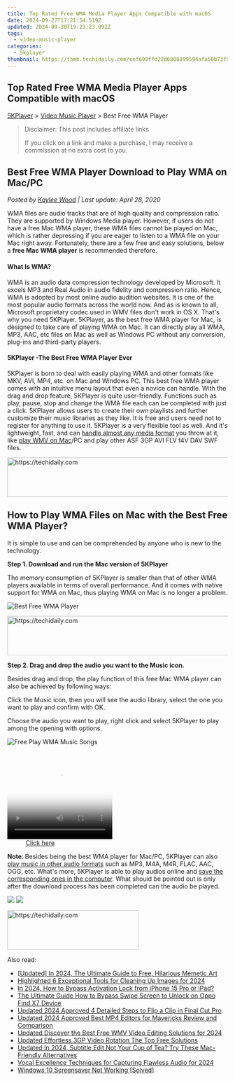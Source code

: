 ```yaml
---
title: Top Rated Free WMA Media Player Apps Compatible with macOS
date: 2024-09-27T17:21:54.519Z
updated: 2024-09-30T19:23:23.092Z
tags:
  - video-music-player
categories:
  - 5kplayer
thumbnail: https://thmb.techidaily.com/cef699ffd22d6808899594afa50b73f9f6bcef39d36826c1b9832e7227280bd9.jpg
---
```


## Top Rated Free WMA Media Player Apps Compatible with macOS

[5KPlayer](https://tools.techidaily.com/5kplayer/products/) \> [Video Music Player](https://tools.techidaily.com/5kplayer/video-music-player/) \> Best Free WMA Player

>  Disclaimer: This post includes affiliate links
>
>  If you click on a link and make a purchase, I may receive a commission at no extra cost to you.
>

## Best Free WMA Player Download to Play WMA on Mac/PC

 _Posted by [Kaylee Wood](https://www.quora.com/profile/Amanda-Hu-21) | Last update: April 28, 2020_ 

WMA files are audio tracks that are of high quality and compression ratio. They are supported by Windows Media player. However, if users do not have a free Mac WMA player, these WMA files cannot be played on Mac, which is rather depressing if you are eager to listen to a WMA file on your Mac right away. Fortunately, there are a few free and easy solutions, below a **free Mac WMA player** is recommended therefore.

#### **What Is WMA?**

WMA is an audio data compression technology developed by Microsoft. It excels MP3 and Real Audio in audio fidelity and compression ratio. Hence, WMA is adopted by most online audio audition websites. It is one of the most popular audio formats across the world now. And as is known to all, Microsoft proprietary codec used in WMV files don't work in OS X. That's why you need 5KPlayer. 5KPlayer, as the best free WMA player for Mac, is designed to take care of playing WMA on Mac. It can directly play all WMA, MP3, AAC, etc files on Mac as well as Windows PC without any conversion, plug-ins and third-party players.

#### **5KPlayer -The Best Free WMA Player Ever**

5KPlayer is born to deal with easily playing WMA and other formats like MKV, AVI, MP4, etc. on Mac and Windows PC. This best free WMA player comes with an intuitive menu layout that even a novice can handle. With the drag and drop feature, 5KPlayer is quite user-friendly. Functions such as play, pause, stop and change the WMA file each can be completed with just a click. 5KPlayer allows users to create their own playlists and further customize their music libraries as they like. It is free and users need not to register for anything to use it. 5KPlayer is a very flexible tool as well. And it's lightweight, fast, and can [handle almost any media format](https://tools.techidaily.com/5kplayer/video-music-player/) you throw at it, like [play WMV on Mac](https://tools.techidaily.com/5kplayer/video-music-player/)/PC and play other ASF 3GP AVI FLV f4V DAV SWF files.

<!-- affiliate ads begin -->
<a href="https://aligracehair.sjv.io/c/5597632/1948954/19272" target="_top" id="1948954">
  <img src="//a.impactradius-go.com/display-ad/19272-1948954" border="0" alt="https://techidaily.com" width="728" height="90"/>
</a>
<img height="0" width="0" src="https://aligracehair.sjv.io/i/5597632/1948954/19272" style="position:absolute;visibility:hidden;" border="0" />
<!-- affiliate ads end -->

## How to Play WMA Files on Mac with the Best Free WMA Player?

It is simple to use and can be comprehended by anyone who is new to the technology.

**Step 1\. Download and run the Mac version of 5KPlayer**

The memory consumption of 5KPlayer is smaller than that of other WMA players available in terms of overall performance. And it comes with native support for WMA on Mac, thus playing WMA on Mac is no longer a problem.

![Best Free WMA Player](https://www.5kplayer.com/video-music-player/img/free-music-player.jpg) 

<!-- affiliate ads begin -->
<a href="https://appsumo.8odi.net/c/5597632/2094477/7443" target="_top" id="2094477">
  <img src="//a.impactradius-go.com/display-ad/7443-2094477" border="0" alt="https://techidaily.com" width="728" height="90"/>
</a>
<img height="0" width="0" src="https://appsumo.8odi.net/i/5597632/2094477/7443" style="position:absolute;visibility:hidden;" border="0" />
<!-- affiliate ads end -->

**Step 2\. Drag and drop the audio you want to the Music icon.**

Besides drag and drop, the play function of this free Mac WMA player can also be achieved by following ways:

Click the Music icon, then you will see the audio library, select the one you want to play and confirm with OK.

Choose the audio you want to play, right click and select 5KPlayer to play among the opening with options.

![Free Play WMA Music Songs](https://www.5kplayer.com/video-music-player/img/5k-wma-player-trl-030701.jpg) 

<!-- affiliate ads begin -->
<span id="1265663">
					<video width="240" height="200" style="cursor:pointer"
           poster="//a.impactradius-go.com/display-clicktoplayimage/1265663.png"
           onclick="if(!this.playClicked){this.play();this.setAttribute('controls',true);this.playClicked=true;}">
	   <source src="//a.impactradius-go.com/display-ad/4482-1265663">
	   <img src="//a.impactradius-go.com/display-clicktoplayimage/1265663.png" style="border: none; height: 100%; width: 100%; object-fit: contain">
	</video>
	<div style="width:150px;text-align:center"><a href="javascript:window.open(decodeURIComponent('https%3A%2F%2Fmartinic.evyy.net%2Fc%2F5597632%2F1265663%2F4482'), '_blank');void(0);">Click here</a></div>
</span>
<img height="0" width="0" src="https://imp.pxf.io/i/5597632/1265663/4482" style="position:absolute;visibility:hidden;" border="0" />
<!-- affiliate ads end -->

**Note**: Besides being the best WMA player for Mac/PC, 5KPlayer can also [play music in other audio formats](https://tools.techidaily.com/5kplayer/video-music-player/) such as MP3, M4A, M4R, FLAC, AAC, OGG, etc. What's more, 5KPlayer is able to play audios online and [save the corresponding ones in the computer](https://tools.techidaily.com/5kplayer/youtube-download/). What should be pointed out is only after the download process has been completed can the audio be played.

[![](https://www.5kplayer.com/video-music-player/../button/freedownbackwin.png)](https://tools.techidaily.com/5kplayer/products/) [![](https://www.5kplayer.com/video-music-player/../button/freedownbackmac.png)](https://tools.techidaily.com/5kplayer/products/)

<!-- affiliate ads begin -->
<a href="https://malaysia-healthcare-travel-council.pxf.io/c/5597632/1557742/17382" target="_top" id="1557742">
  <img src="//a.impactradius-go.com/display-ad/17382-1557742" border="0" alt="https://techidaily.com" width="300" height="90"/>
</a>
<img height="0" width="0" src="https://malaysia-healthcare-travel-council.pxf.io/i/5597632/1557742/17382" style="position:absolute;visibility:hidden;" border="0" />
<!-- affiliate ads end -->

<ins class="adsbygoogle"
     style="display:block"
     data-ad-format="autorelaxed"
     data-ad-client="ca-pub-7571918770474297"
     data-ad-slot="1223367746"></ins>

<ins class="adsbygoogle"
     style="display:block"
     data-ad-client="ca-pub-7571918770474297"
     data-ad-slot="8358498916"
     data-ad-format="auto"
     data-full-width-responsive="true"></ins>

<span class="atpl-alsoreadstyle">Also read:</span>
<div><ul>
<li><a href="https://fox-helps.techidaily.com/updated-in-2024-the-ultimate-guide-to-free-hilarious-memetic-art/"><u>[Updated] In 2024, The Ultimate Guide to Free, Hilarious Memetic Art</u></a></li>
<li><a href="https://some-knowledge.techidaily.com/highlighted-6-exceptional-tools-for-cleaning-up-images-for-2024/"><u>Highlighted 6 Exceptional Tools for Cleaning Up Images for 2024</u></a></li>
<li><a href="https://activate-lock.techidaily.com/in-2024-how-to-bypass-activation-lock-from-iphone-15-pro-or-ipad-by-drfone-ios/"><u>In 2024, How to Bypass Activation Lock from iPhone 15 Pro or iPad?</u></a></li>
<li><a href="https://android-unlock.techidaily.com/the-ultimate-guide-how-to-bypass-swipe-screen-to-unlock-on-oppo-find-x7-device-by-drfone-android/"><u>The Ultimate Guide How to Bypass Swipe Screen to Unlock on Oppo Find X7 Device</u></a></li>
<li><a href="https://video-creation-software.techidaily.com/updated-2024-approved-4-detailed-steps-to-flip-a-clip-in-final-cut-pro/"><u>Updated 2024 Approved 4 Detailed Steps to Flip a Clip in Final Cut Pro</u></a></li>
<li><a href="https://video-creation-software.techidaily.com/updated-2024-approved-best-mp4-editors-for-mavericks-review-and-comparison/"><u>Updated 2024 Approved Best MP4 Editors for Mavericks Review and Comparison</u></a></li>
<li><a href="https://video-creation-software.techidaily.com/updated-discover-the-best-free-wmv-video-editing-solutions-for-2024/"><u>Updated Discover the Best Free WMV Video Editing Solutions for 2024</u></a></li>
<li><a href="https://video-creation-software.techidaily.com/updated-effortless-3gp-video-rotation-the-top-free-solutions/"><u>Updated Effortless 3GP Video Rotation The Top Free Solutions</u></a></li>
<li><a href="https://video-creation-software.techidaily.com/updated-in-2024-subtitle-edit-not-your-cup-of-tea-try-these-mac-friendly-alternatives/"><u>Updated In 2024, Subtitle Edit Not Your Cup of Tea? Try These Mac-Friendly Alternatives</u></a></li>
<li><a href="https://screen-recording.techidaily.com/vocal-excellence-techniques-for-capturing-flawless-audio-for-2024/"><u>Vocal Excellence Techniques for Capturing Flawless Audio for 2024</u></a></li>
<li><a href="https://common-error.techidaily.com/windows-10-screensaver-not-working-solved/"><u>Windows 10 Screensaver Not Working [Solved]</u></a></li>
</ul></div>


